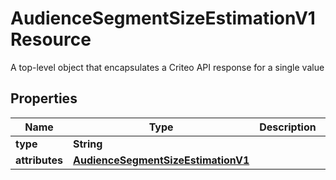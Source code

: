 

# AudienceSegmentSizeEstimationV1Resource

A top-level object that encapsulates a Criteo API response for a single value

## Properties

| Name | Type | Description | Notes |
|------------ | ------------- | ------------- | -------------|
|**type** | **String** |  |  [optional] |
|**attributes** | [**AudienceSegmentSizeEstimationV1**](AudienceSegmentSizeEstimationV1.md) |  |  [optional] |



